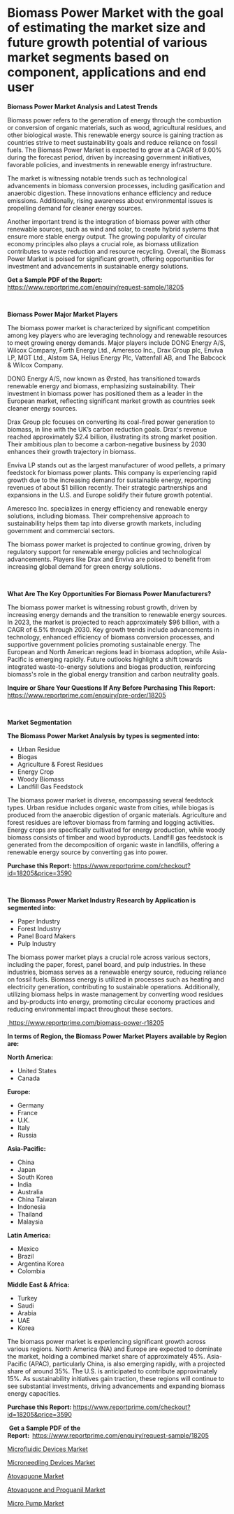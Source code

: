 <p><h1>Biomass Power Market with the goal of estimating the market size and future growth potential of various market segments based on component, applications and end user</h1></p><p><strong>Biomass Power Market Analysis and Latest Trends</strong></p>
<p><p>Biomass power refers to the generation of energy through the combustion or conversion of organic materials, such as wood, agricultural residues, and other biological waste. This renewable energy source is gaining traction as countries strive to meet sustainability goals and reduce reliance on fossil fuels. The Biomass Power Market is expected to grow at a CAGR of 9.00% during the forecast period, driven by increasing government initiatives, favorable policies, and investments in renewable energy infrastructure.</p><p>The market is witnessing notable trends such as technological advancements in biomass conversion processes, including gasification and anaerobic digestion. These innovations enhance efficiency and reduce emissions. Additionally, rising awareness about environmental issues is propelling demand for cleaner energy sources. </p><p>Another important trend is the integration of biomass power with other renewable sources, such as wind and solar, to create hybrid systems that ensure more stable energy output. The growing popularity of circular economy principles also plays a crucial role, as biomass utilization contributes to waste reduction and resource recycling. Overall, the Biomass Power Market is poised for significant growth, offering opportunities for investment and advancements in sustainable energy solutions.</p></p>
<p><strong>Get a Sample PDF of the Report:&nbsp;</strong> <a href="https://www.reportprime.com/enquiry/request-sample/18205?utm_campaign=39&utm_medium=2&utm_source=Github&utm_content=ia&utm_term=21112024&utm_id=biomass-power">https://www.reportprime.com/enquiry/request-sample/18205</a></p>
<p>&nbsp;</p>
<p><strong>Biomass Power Major Market Players</strong></p>
<p><p>The biomass power market is characterized by significant competition among key players who are leveraging technology and renewable resources to meet growing energy demands. Major players include DONG Energy A/S, Wilcox Company, Forth Energy Ltd., Ameresco Inc., Drax Group plc, Enviva LP, MGT Ltd., Alstom SA, Helius Energy Plc, Vattenfall AB, and The Babcock & Wilcox Company.</p><p>DONG Energy A/S, now known as Ørsted, has transitioned towards renewable energy and biomass, emphasizing sustainability. Their investment in biomass power has positioned them as a leader in the European market, reflecting significant market growth as countries seek cleaner energy sources.</p><p>Drax Group plc focuses on converting its coal-fired power generation to biomass, in line with the UK’s carbon reduction goals. Drax's revenue reached approximately $2.4 billion, illustrating its strong market position. Their ambitious plan to become a carbon-negative business by 2030 enhances their growth trajectory in biomass.</p><p>Enviva LP stands out as the largest manufacturer of wood pellets, a primary feedstock for biomass power plants. This company is experiencing rapid growth due to the increasing demand for sustainable energy, reporting revenues of about $1 billion recently. Their strategic partnerships and expansions in the U.S. and Europe solidify their future growth potential.</p><p>Ameresco Inc. specializes in energy efficiency and renewable energy solutions, including biomass. Their comprehensive approach to sustainability helps them tap into diverse growth markets, including government and commercial sectors.</p><p>The biomass power market is projected to continue growing, driven by regulatory support for renewable energy policies and technological advancements. Players like Drax and Enviva are poised to benefit from increasing global demand for green energy solutions.</p></p>
<p>&nbsp;</p>
<p><strong>What Are The Key Opportunities For Biomass Power Manufacturers?</strong></p>
<p><p>The biomass power market is witnessing robust growth, driven by increasing energy demands and the transition to renewable energy sources. In 2023, the market is projected to reach approximately $96 billion, with a CAGR of 6.5% through 2030. Key growth trends include advancements in technology, enhanced efficiency of biomass conversion processes, and supportive government policies promoting sustainable energy. The European and North American regions lead in biomass adoption, while Asia-Pacific is emerging rapidly. Future outlooks highlight a shift towards integrated waste-to-energy solutions and biogas production, reinforcing biomass's role in the global energy transition and carbon neutrality goals.</p></p>
<p><strong>Inquire or Share Your Questions If Any Before Purchasing This Report:</strong> <a href="https://www.reportprime.com/enquiry/pre-order/18205?utm_campaign=39&utm_medium=2&utm_source=Github&utm_content=ia&utm_term=21112024&utm_id=biomass-power">https://www.reportprime.com/enquiry/pre-order/18205</a></p>
<p>&nbsp;</p>
<p><strong>Market Segmentation</strong></p>
<p><strong>The Biomass Power Market Analysis by types is segmented into:</strong></p>
<p><ul><li>Urban Residue</li><li>Biogas</li><li>Agriculture & Forest Residues</li><li>Energy Crop</li><li>Woody Biomass</li><li>Landfill Gas Feedstock</li></ul></p>
<p><p>The biomass power market is diverse, encompassing several feedstock types. Urban residue includes organic waste from cities, while biogas is produced from the anaerobic digestion of organic materials. Agriculture and forest residues are leftover biomass from farming and logging activities. Energy crops are specifically cultivated for energy production, while woody biomass consists of timber and wood byproducts. Landfill gas feedstock is generated from the decomposition of organic waste in landfills, offering a renewable energy source by converting gas into power.</p></p>
<p><strong>Purchase this Report:&nbsp;</strong><a href="https://www.reportprime.com/checkout?id=18205&price=3590&utm_campaign=39&utm_medium=2&utm_source=Github&utm_content=ia&utm_term=21112024&utm_id=biomass-power">https://www.reportprime.com/checkout?id=18205&price=3590</a></p>
<p>&nbsp;</p>
<p><strong>The Biomass Power Market Industry Research by Application is segmented into:</strong></p>
<p><ul><li>Paper Industry</li><li>Forest Industry</li><li>Panel Board Makers</li><li>Pulp Industry</li></ul></p>
<p><p>The biomass power market plays a crucial role across various sectors, including the paper, forest, panel board, and pulp industries. In these industries, biomass serves as a renewable energy source, reducing reliance on fossil fuels. Biomass energy is utilized in processes such as heating and electricity generation, contributing to sustainable operations. Additionally, utilizing biomass helps in waste management by converting wood residues and by-products into energy, promoting circular economy practices and reducing environmental impact throughout these sectors.</p></p>
<p><a href="https://www.reportprime.com/biomass-power-r18205?utm_campaign=39&utm_medium=2&utm_source=Github&utm_content=ia&utm_term=21112024&utm_id=biomass-power">&nbsp;https://www.reportprime.com/biomass-power-r18205</a></p>
<p><strong>In terms of Region, the Biomass Power Market Players available by Region are:</strong></p>
<p>
    <p> <strong> North America: </strong>
        <ul>
            <li>United States</li>
            <li>Canada</li>
        </ul>
        </p> 
    <p> <strong> Europe: </strong>
        <ul>
            <li>Germany</li>
            <li>France</li>
            <li>U.K.</li>
            <li>Italy</li>
            <li>Russia</li>
        </ul>
        </p> 
    <p> <strong> Asia-Pacific: </strong>
        <ul>
            <li>China</li>
            <li>Japan</li>
            <li>South Korea</li>
            <li>India</li>
            <li>Australia</li>
            <li>China Taiwan</li>
            <li>Indonesia</li>
            <li>Thailand</li>
            <li>Malaysia</li>
        </ul>
        </p> 
    <p> <strong> Latin America: </strong>
        <ul>
            <li>Mexico</li>
            <li>Brazil</li>
            <li>Argentina Korea</li>
            <li>Colombia</li>
        </ul>
        </p> 
    <p> <strong> Middle East & Africa: </strong>
        <ul>
            <li>Turkey</li>
            <li>Saudi</li>
            <li>Arabia</li>
            <li>UAE</li>
            <li>Korea</li>
        </ul>
    </p>
    </p>
<p><p>The biomass power market is experiencing significant growth across various regions. North America (NA) and Europe are expected to dominate the market, holding a combined market share of approximately 45%. Asia-Pacific (APAC), particularly China, is also emerging rapidly, with a projected share of around 35%. The U.S. is anticipated to contribute approximately 15%. As sustainability initiatives gain traction, these regions will continue to see substantial investments, driving advancements and expanding biomass energy capacities.</p></p>
<p><strong>Purchase this Report: </strong><a href="https://www.reportprime.com/checkout?id=18205&price=3590&utm_campaign=39&utm_medium=2&utm_source=Github&utm_content=ia&utm_term=21112024&utm_id=biomass-power">https://www.reportprime.com/checkout?id=18205&price=3590</a></p>
<p>&nbsp;<strong>Get a Sample PDF of the Report:&nbsp;&nbsp;</strong><a href="https://www.reportprime.com/enquiry/request-sample/18205?utm_campaign=39&utm_medium=2&utm_source=Github&utm_content=ia&utm_term=21112024&utm_id=biomass-power">https://www.reportprime.com/enquiry/request-sample/18205</a></p>
<p><strong></strong></p>
<p><p><a href="https://www.linkedin.com/pulse/overview-microfluidic-devices-market-2024-2031-growth-factors-ym2lc?utm_campaign=39&utm_medium=2&utm_source=Github&utm_content=ia&utm_term=21112024&utm_id=biomass-power">Microfluidic Devices Market</a></p><p><a href="https://www.linkedin.com/pulse/insightful-highlights-microneedling-devices-market-report-zmc8e?utm_campaign=39&utm_medium=2&utm_source=Github&utm_content=ia&utm_term=21112024&utm_id=biomass-power">Microneedling Devices Market</a></p><p><a href="https://issuu.com/reportprime-2/docs/atovaquone-market-size-2030.pptx_a3855e470d8b43?utm_campaign=39&utm_medium=2&utm_source=Github&utm_content=ia&utm_term=21112024&utm_id=biomass-power">Atovaquone Market</a></p><p><a href="https://issuu.com/reportprime-2/docs/atovaquone-and-proguanil-market-siz_3d428729509ba0?utm_campaign=39&utm_medium=2&utm_source=Github&utm_content=ia&utm_term=21112024&utm_id=biomass-power">Atovaquone and Proguanil Market</a></p><p><a href="https://www.linkedin.com/pulse/micro-pump-markets-comprehensive-analysis-which-includes-forecasted-0hmac?utm_campaign=39&utm_medium=2&utm_source=Github&utm_content=ia&utm_term=21112024&utm_id=biomass-power">Micro Pump Market</a></p></p>